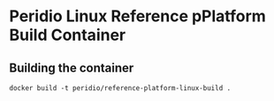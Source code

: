 # Peridio Linux Reference pPlatform Build Container

## Building the container

`docker build -t peridio/reference-platform-linux-build .`
